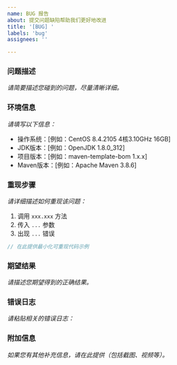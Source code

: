 ```yaml
---
name: BUG 报告
about: 提交问题缺陷帮助我们更好地改进
title: '[BUG] '
labels: 'bug'
assignees: ''

---
```


### 问题描述

*请简要描述您碰到的问题，尽量清晰详细。*

### 环境信息

*请填写以下信息：*

- 操作系统：[例如：CentOS 8.4.2105 4核3.10GHz 16GB]
- JDK版本：[例如：OpenJDK 1.8.0_312]
- 项目版本：[例如：maven-template-bom 1.x.x]
- Maven版本：[例如：Apache Maven 3.8.6]

### 重现步骤

*请详细描述如何重现该问题：*

1. 调用 `xxx.xxx` 方法
2. 传入 `...` 参数
3. 出现 `...` 错误

```java
// 在此提供最小化可重现代码示例
```

### 期望结果

*请描述您期望得到的正确结果。*

### 错误日志

*请粘贴相关的错误日志：*

### 附加信息

*如果您有其他补充信息，请在此提供（包括截图、视频等）。*
